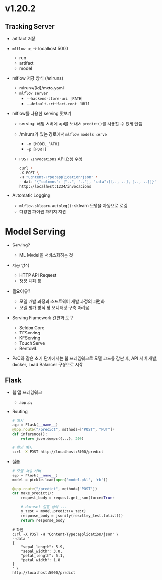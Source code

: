 # v1.20.2
## Tracking Server
- artifact 저장
- `mlflow ui` -> localhost:5000
    - run
    - artifact
    - model
- mlflow 저장 방식 (/mlruns)
    - mlruns/[id]/meta.yaml
    - `mlflow server`
        - `--backend-store-uri [PATH]`
        - `--default-artifact-root [URI]`

- mlflow를 사용한 serving 맛보기
    - serving: 해당 서버에 api를 보내서 `predict()`를 사용할 수 있게 만듬
    - /mlruns가 있는 경로에서 `mlflow models serve`
        - `-m [MODEL_PATH]`
        - `-p [PORT]`
    - `POST /invocations` API 요청 수행

        ```bash
        curl \
        -X POST \
        -H "Content-Type:application/json" \
        --data '{"columns": ["..", ".."], "data":[[.., ..], [.., ..]]}' \
        http://localhost:1234/invocations
        ```

- Automatic Logging
    - `mlflow.sklearn.autolog()`: sklearn 모델을 자동으로 로깅
    - 다양한 파이썬 패키지 지원

# Model Serving
- Serving?
    - ML Model을 서비스화하는 것
- 제공 방식
    - HTTP API Request
    - 챗봇 대화 등
- 필요이유?
    - 모델 개발 과정과 소프트웨어 개발 과정의 파편화
    - 모델 평가 방식 및 모니터링 구축 어려움
- Serving Framework 간편화 도구
    - Seldon Core
    - TFServing
    - KFServing
    - Touch Serve
    - BentoML

- PoC와 같은 초기 단계에서는 웹 프레임워크로 모델 코드를 감싼 후, API 서버 개발, docker, Load Balancer 구성으로 시작

## Flask
- 웹 앱 프레임워크
    - `app.py`
- Routing
    ```python
    # 예시
    app = Flask(__name__)
    @app.route("/predict", methods=["POST", "PUT"])
    def inference():
        return json.dumps({...}, 200)
    ```
    
    ```bash
    # 확인 예시
    curl -X POST http://localhost:5000/predict
    ```
- 실습
    ```python
    # 모델 서빙 서버
    app = Flask(__name__)
    model = pickle.load(open('model.pkl', 'rb'))

    @app.route("/predict", method=['POST'])
    def make_predict():
        request_body = request.get_json(force=True)
        
        # dataset 설정 생략 ...
        y_test = model.predict(X_test)
        response_body = jsonify(result=y_test.tolist())
        return response_body
    ```
    ```shell
    # 확인
    curl -X POST -H "Content-Type:application/json" \
    --data '
    {
        "sepal_length": 5.9,
        "sepal_width": 3.0,
        "petal_length": 5.1,
        "petal_width": 1.8
    }
    ' \
    http://localhost:5000/predict
    ```